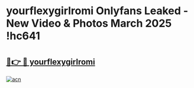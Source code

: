 # yourflexygirlromi Onlyfans Leaked - New Video & Photos March 2025 !hc641

# <h2><a href="https://ji8y9c.iuczelnia.edu.pl?title=yourflexygirlromi&ref=hc641">🔗👉 🔴 yourflexygirlromi</a></h2>

[![acn](https://github.com/user-attachments/assets/0f9c940e-d8b0-45ae-aac7-cd30a18b3e1c)](https://ji8y9c.iuczelnia.edu.pl?title=yourflexygirlromi&ref=hc641)

